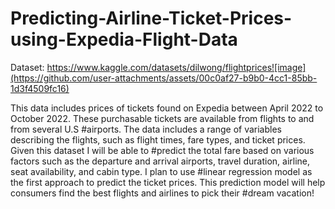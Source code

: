 # Predicting-Airline-Ticket-Prices-using-Expedia-Flight-Data

Dataset: https://www.kaggle.com/datasets/dilwong/flightprices![image](https://github.com/user-attachments/assets/00c0af27-b9b0-4cc1-85bb-1d3f4509fc16)

This data includes prices of tickets found on Expedia between April 2022 to October 2022. These purchasable tickets are available from flights to and from several U.S #airports. The data includes a range of variables describing the flights, such as flight times, fare types, and ticket prices. Given this dataset I will be able to #predict the total fare based on various factors such as the departure and arrival airports, travel duration, airline, seat availability, and cabin type. I plan to use #linear regression model as the first approach to predict the ticket prices. This prediction model will help consumers find the best flights and airlines to pick their #dream vacation! 
